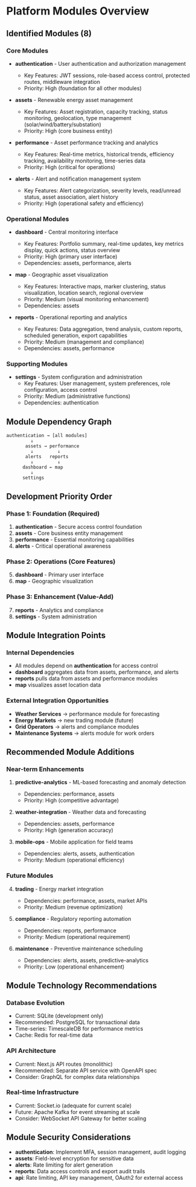 # Platform Modules Overview

## Identified Modules (8)

### Core Modules

- **authentication** - User authentication and authorization management
  - Key Features: JWT sessions, role-based access control, protected routes, middleware integration
  - Priority: High (foundation for all other modules)

- **assets** - Renewable energy asset management
  - Key Features: Asset registration, capacity tracking, status monitoring, geolocation, type management (solar/wind/battery/substation)
  - Priority: High (core business entity)

- **performance** - Asset performance tracking and analytics
  - Key Features: Real-time metrics, historical trends, efficiency tracking, availability monitoring, time-series data
  - Priority: High (critical for operations)

- **alerts** - Alert and notification management system
  - Key Features: Alert categorization, severity levels, read/unread status, asset association, alert history
  - Priority: High (operational safety and efficiency)

### Operational Modules

- **dashboard** - Central monitoring interface
  - Key Features: Portfolio summary, real-time updates, key metrics display, quick actions, status overview
  - Priority: High (primary user interface)
  - Dependencies: assets, performance, alerts

- **map** - Geographic asset visualization
  - Key Features: Interactive maps, marker clustering, status visualization, location search, regional overview
  - Priority: Medium (visual monitoring enhancement)
  - Dependencies: assets

- **reports** - Operational reporting and analytics
  - Key Features: Data aggregation, trend analysis, custom reports, scheduled generation, export capabilities
  - Priority: Medium (management and compliance)
  - Dependencies: assets, performance

### Supporting Modules

- **settings** - System configuration and administration
  - Key Features: User management, system preferences, role configuration, access control
  - Priority: Medium (administrative functions)
  - Dependencies: authentication

## Module Dependency Graph

```
authentication → [all modules]
         ↓
       assets → performance
         ↓         ↓
       alerts   reports
         ↓         ↓
      dashboard ← map
         ↓
      settings
```

## Development Priority Order

### Phase 1: Foundation (Required)
1. **authentication** - Secure access control foundation
2. **assets** - Core business entity management
3. **performance** - Essential monitoring capabilities
4. **alerts** - Critical operational awareness

### Phase 2: Operations (Core Features)
5. **dashboard** - Primary user interface
6. **map** - Geographic visualization

### Phase 3: Enhancement (Value-Add)
7. **reports** - Analytics and compliance
8. **settings** - System administration

## Module Integration Points

### Internal Dependencies
- All modules depend on **authentication** for access control
- **dashboard** aggregates data from assets, performance, and alerts
- **reports** pulls data from assets and performance modules
- **map** visualizes asset location data

### External Integration Opportunities
- **Weather Services** → performance module for forecasting
- **Energy Markets** → new trading module (future)
- **Grid Operators** → alerts and compliance modules
- **Maintenance Systems** → alerts module for work orders

## Recommended Module Additions

### Near-term Enhancements
1. **predictive-analytics** - ML-based forecasting and anomaly detection
   - Dependencies: performance, assets
   - Priority: High (competitive advantage)

2. **weather-integration** - Weather data and forecasting
   - Dependencies: assets, performance
   - Priority: High (generation accuracy)

3. **mobile-ops** - Mobile application for field teams
   - Dependencies: alerts, assets, authentication
   - Priority: Medium (operational efficiency)

### Future Modules
4. **trading** - Energy market integration
   - Dependencies: performance, assets, market APIs
   - Priority: Medium (revenue optimization)

5. **compliance** - Regulatory reporting automation
   - Dependencies: reports, performance
   - Priority: Medium (operational requirement)

6. **maintenance** - Preventive maintenance scheduling
   - Dependencies: alerts, assets, predictive-analytics
   - Priority: Low (operational enhancement)

## Module Technology Recommendations

### Database Evolution
- Current: SQLite (development only)
- Recommended: PostgreSQL for transactional data
- Time-series: TimescaleDB for performance metrics
- Cache: Redis for real-time data

### API Architecture
- Current: Next.js API routes (monolithic)
- Recommended: Separate API service with OpenAPI spec
- Consider: GraphQL for complex data relationships

### Real-time Infrastructure
- Current: Socket.io (adequate for current scale)
- Future: Apache Kafka for event streaming at scale
- Consider: WebSocket API Gateway for better scaling

## Module Security Considerations

- **authentication**: Implement MFA, session management, audit logging
- **assets**: Field-level encryption for sensitive data
- **alerts**: Rate limiting for alert generation
- **reports**: Data access controls and export audit trails
- **api**: Rate limiting, API key management, OAuth2 for external access